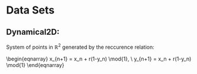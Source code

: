 # Data Sets

## Dynamical2D:
System of points in $\mathbb{R}^2$ generated by the reccurence relation:

\begin{eqnarray}
x_{n+1} = x_n + r(1-y_n) \mod{1}, \\
y_{n+1} = x_n + r(1-y_n) \mod{1}
\end{eqnarray}
